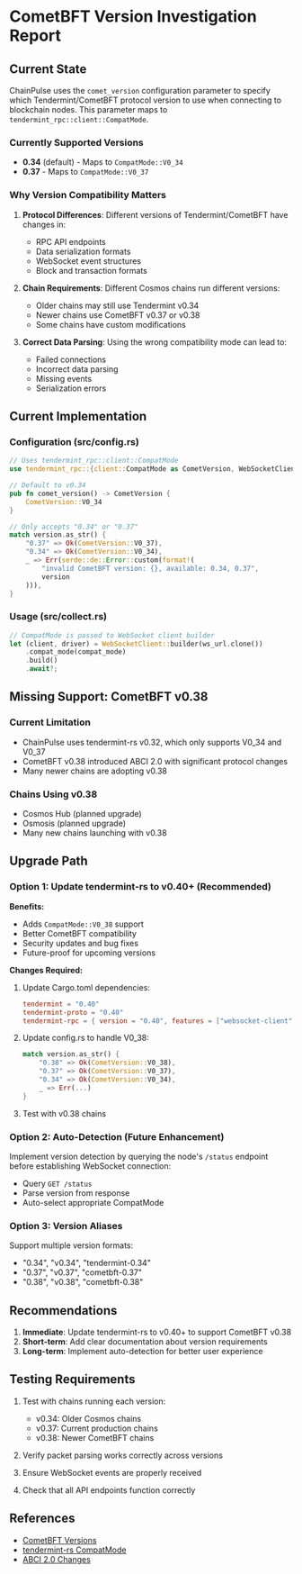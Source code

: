 # CometBFT Version Investigation Report

## Current State

ChainPulse uses the `comet_version` configuration parameter to specify which Tendermint/CometBFT protocol version to use when connecting to blockchain nodes. This parameter maps to `tendermint_rpc::client::CompatMode`.

### Currently Supported Versions
- **0.34** (default) - Maps to `CompatMode::V0_34`
- **0.37** - Maps to `CompatMode::V0_37`

### Why Version Compatibility Matters

1. **Protocol Differences**: Different versions of Tendermint/CometBFT have changes in:
   - RPC API endpoints
   - Data serialization formats
   - WebSocket event structures
   - Block and transaction formats

2. **Chain Requirements**: Different Cosmos chains run different versions:
   - Older chains may still use Tendermint v0.34
   - Newer chains use CometBFT v0.37 or v0.38
   - Some chains have custom modifications

3. **Correct Data Parsing**: Using the wrong compatibility mode can lead to:
   - Failed connections
   - Incorrect data parsing
   - Missing events
   - Serialization errors

## Current Implementation

### Configuration (src/config.rs)
```rust
// Uses tendermint_rpc::client::CompatMode
use tendermint_rpc::{client::CompatMode as CometVersion, WebSocketClientUrl};

// Default to v0.34
pub fn comet_version() -> CometVersion {
    CometVersion::V0_34
}

// Only accepts "0.34" or "0.37"
match version.as_str() {
    "0.37" => Ok(CometVersion::V0_37),
    "0.34" => Ok(CometVersion::V0_34),
    _ => Err(serde::de::Error::custom(format!(
        "invalid CometBFT version: {}, available: 0.34, 0.37",
        version
    ))),
}
```

### Usage (src/collect.rs)
```rust
// CompatMode is passed to WebSocket client builder
let (client, driver) = WebSocketClient::builder(ws_url.clone())
    .compat_mode(compat_mode)
    .build()
    .await?;
```

## Missing Support: CometBFT v0.38

### Current Limitation
- ChainPulse uses tendermint-rs v0.32, which only supports V0_34 and V0_37
- CometBFT v0.38 introduced ABCI 2.0 with significant protocol changes
- Many newer chains are adopting v0.38

### Chains Using v0.38
- Cosmos Hub (planned upgrade)
- Osmosis (planned upgrade)
- Many new chains launching with v0.38

## Upgrade Path

### Option 1: Update tendermint-rs to v0.40+ (Recommended)

**Benefits:**
- Adds `CompatMode::V0_38` support
- Better CometBFT compatibility
- Security updates and bug fixes
- Future-proof for upcoming versions

**Changes Required:**
1. Update Cargo.toml dependencies:
   ```toml
   tendermint = "0.40"
   tendermint-proto = "0.40"
   tendermint-rpc = { version = "0.40", features = ["websocket-client"] }
   ```

2. Update config.rs to handle V0_38:
   ```rust
   match version.as_str() {
       "0.38" => Ok(CometVersion::V0_38),
       "0.37" => Ok(CometVersion::V0_37),
       "0.34" => Ok(CometVersion::V0_34),
       _ => Err(...)
   }
   ```

3. Test with v0.38 chains

### Option 2: Auto-Detection (Future Enhancement)

Implement version detection by querying the node's `/status` endpoint before establishing WebSocket connection:
- Query `GET /status`
- Parse version from response
- Auto-select appropriate CompatMode

### Option 3: Version Aliases

Support multiple version formats:
- "0.34", "v0.34", "tendermint-0.34"
- "0.37", "v0.37", "cometbft-0.37"
- "0.38", "v0.38", "cometbft-0.38"

## Recommendations

1. **Immediate**: Update tendermint-rs to v0.40+ to support CometBFT v0.38
2. **Short-term**: Add clear documentation about version requirements
3. **Long-term**: Implement auto-detection for better user experience

## Testing Requirements

1. Test with chains running each version:
   - v0.34: Older Cosmos chains
   - v0.37: Current production chains
   - v0.38: Newer CometBFT chains

2. Verify packet parsing works correctly across versions
3. Ensure WebSocket events are properly received
4. Check that all API endpoints function correctly

## References

- [CometBFT Versions](https://docs.cometbft.com/)
- [tendermint-rs CompatMode](https://github.com/informalsystems/tendermint-rs)
- [ABCI 2.0 Changes](https://docs.cometbft.com/v0.38/spec/abci/)